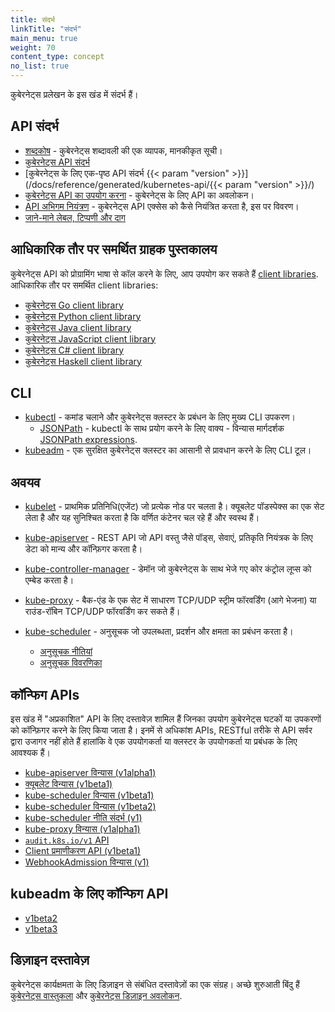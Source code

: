 ```yaml
---
title: संदर्भ
linkTitle: "संदर्भ"
main_menu: true
weight: 70
content_type: concept
no_list: true
---
```



<!-- overview -->

कुबेरनेट्स प्रलेखन के इस खंड में संदर्भ हैं।



<!-- body -->

## API संदर्भ

* [शब्दकोष](/docs/reference/glossary/) - कुबेरनेट्स शब्दावली की एक व्यापक, मानकीकृत सूची।
* [कुबेरनेट्स API संदर्भ](/docs/reference/kubernetes-api/)
* [कुबेरनेट्स के लिए एक-पृष्ठ API संदर्भ {{< param "version" >}}](/docs/reference/generated/kubernetes-api/{{< param "version" >}}/)
* [कुबेरनेट्स API का उपयोग करना](/docs/reference/using-api/) - कुबेरनेट्स के लिए API का अवलोकन।
* [API अभिगम नियंत्रण](/docs/reference/access-authn-authz/) - कुबेरनेट्स API एक्सेस को कैसे नियंत्रित करता है, इस पर विवरण।
* [जाने-माने लेबल, टिप्पणी और दाग](/docs/reference/labels-annotations-taints/)

## आधिकारिक तौर पर समर्थित ग्राहक पुस्तकालय

कुबेरनेट्स API को प्रोग्रामिंग भाषा से कॉल करने के लिए, आप उपयोग कर सकते हैं
[client libraries](/docs/reference/using-api/client-libraries/). आधिकारिक तौर पर समर्थित
client libraries:

- [कुबेरनेट्स Go client library](https://github.com/kubernetes/client-go/)
- [कुबेरनेट्स Python client library](https://github.com/kubernetes-client/python)
- [कुबेरनेट्स Java client library](https://github.com/kubernetes-client/java)
- [कुबेरनेट्स JavaScript client library](https://github.com/kubernetes-client/javascript)
- [कुबेरनेट्स C# client library](https://github.com/kubernetes-client/csharp)
- [कुबेरनेट्स Haskell client library](https://github.com/kubernetes-client/haskell)

## CLI

* [kubectl](/docs/reference/kubectl/overview/) - कमांड चलाने और कुबेरनेट्स क्लस्टर के प्रबंधन के लिए मुख्य CLI उपकरण।
    * [JSONPath](/docs/reference/kubectl/jsonpath/) - kubectl के साथ प्रयोग करने के लिए 
वाक्य - विन्यास मार्गदर्शक [JSONPath expressions](https://goessner.net/articles/JsonPath/).
* [kubeadm](/docs/reference/setup-tools/kubeadm/) - एक सुरक्षित कुबेरनेट्स क्लस्टर का आसानी से प्रावधान करने के लिए CLI टूल।

## अवयव

* [kubelet](/docs/reference/command-line-tools-reference/kubelet/) - प्राथमिक प्रतिनिधि(एजेंट) जो प्रत्येक नोड पर चलता है। क्यूबलेट पॉडस्पेक्स का एक सेट लेता है
  और यह सुनिश्चित करता है कि वर्णित कंटेनर चल रहे हैं और स्वस्थ हैं।
* [kube-apiserver](/docs/reference/command-line-tools-reference/kube-apiserver/) -
  REST API जो API वस्तु जैसे पॉड्स, सेवाएं, प्रतिकृति नियंत्रक के लिए डेटा को मान्य और कॉन्फ़िगर करता है।
* [kube-controller-manager](/docs/reference/command-line-tools-reference/kube-controller-manager/) - डेमॉन जो कुबेरनेट्स के साथ भेजे गए कोर कंट्रोल लूप्स को एम्बेड करता है।
* [kube-proxy](/docs/reference/command-line-tools-reference/kube-proxy/) - बैक-एंड के एक सेट में साधारण TCP/UDP स्ट्रीम फॉरवर्डिंग (आगे भेजना) या राउंड-रॉबिन TCP/UDP फॉरवर्डिंग कर सकते हैं। 
* [kube-scheduler](/docs/reference/command-line-tools-reference/kube-scheduler/) - 
अनुसूचक जो उपलब्धता, प्रदर्शन और क्षमता का प्रबंधन करता है।
  
  * [अनुसूचक नीतियां](/docs/reference/scheduling/policies)
  * [अनुसूचक विवरणिका ](/docs/reference/scheduling/config#profiles)

## कॉन्फिग APIs

इस खंड में "अप्रकाशित" API के लिए दस्तावेज़ शामिल हैं जिनका उपयोग कुबेरनेट्स घटकों या उपकरणों को कॉन्फ़िगर करने के लिए किया जाता है। इनमें से अधिकांश APIs, RESTful तरीके से API सर्वर द्वारा उजागर नहीं होते हैं हालांकि वे एक उपयोगकर्ता या क्लस्टर के उपयोगकर्ता या प्रबंधक के लिए आवश्यक हैं। 

* [kube-apiserver विन्यास (v1alpha1)](/docs/reference/config-api/apiserver-config.v1alpha1/)
* [क्यूबलेट विन्यास (v1beta1)](/docs/reference/config-api/kubelet-config.v1beta1/)
* [kube-scheduler विन्यास (v1beta1)](/docs/reference/config-api/kube-scheduler-config.v1beta1/)
* [kube-scheduler विन्यास (v1beta2)](/docs/reference/config-api/kube-scheduler-config.v1beta2/)
* [kube-scheduler नीति संदर्भ (v1)](/docs/reference/config-api/kube-scheduler-policy-config.v1/)
* [kube-proxy विन्यास (v1alpha1)](/docs/reference/config-api/kube-proxy-config.v1alpha1/)
* [`audit.k8s.io/v1` API](/docs/reference/config-api/apiserver-audit.v1/)
* [Client प्रमाणीकरण API (v1beta1)](/docs/reference/config-api/client-authentication.v1beta1/)
* [WebhookAdmission विन्यास (v1)](/docs/reference/config-api/apiserver-webhookadmission.v1/)

## kubeadm के लिए कॉन्फिग API

* [v1beta2](/docs/reference/config-api/kubeadm-config.v1beta2/)
* [v1beta3](/docs/reference/config-api/kubeadm-config.v1beta3/)

## डिज़ाइन दस्तावेज़

कुबेरनेट्स कार्यक्षमता के लिए डिज़ाइन से संबंधित दस्तावेज़ों का एक संग्रह। अच्छे शुरुआती बिंदु हैं
[कुबेरनेट्स वास्तुकला](https://git.k8s.io/community/contributors/design-proposals/architecture/architecture.md) और
[कुबेरनेट्स डिज़ाइन अवलोकन](https://git.k8s.io/community/contributors/design-proposals).

